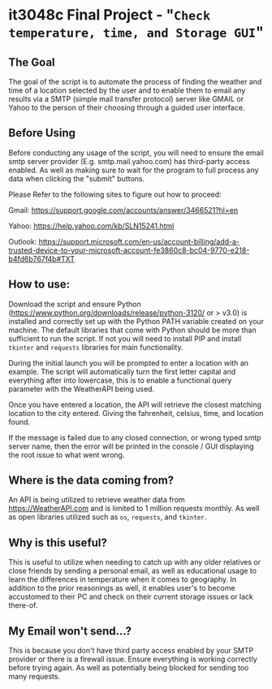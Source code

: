 # it3048c Final Project - "`Check temperature, time, and Storage GUI`"


## The Goal
The goal of the script is to automate the process of finding the weather and time of a location selected by the user and to enable them to email any results via a SMTP (simple mail transfer protocol) server like GMAIL or Yahoo to the person of their choosing through a guided user interface.

## Before Using
Before conducting any usage of the script, you will need to ensure the email smtp server provider (E.g. smtp.mail.yahoo.com) has third-party access enabled. As well as making sure to wait for the program to full process any data when clicking the "submit" buttons.

Please Refer to the following sites to figure out how to proceed:

Gmail: https://support.google.com/accounts/answer/3466521?hl=en

Yahoo: https://help.yahoo.com/kb/SLN15241.html

Outlook: https://support.microsoft.com/en-us/account-billing/add-a-trusted-device-to-your-microsoft-account-fe3860c8-bc04-9770-e218-b4fd6b767f4b#TXT

## How to use:
Download the script and ensure Python (https://www.python.org/downloads/release/python-3120/ or > v3.0) is installed and correctly set up with the Python PATH variable created on your machine. The default libraries that come with Python should be more than sufficient to run the script. If not you will need to install PIP and install `tkinter` and `requests` libraries for main functionality.

During the initial launch you will be prompted to enter a location with an example. The script will automatically turn the first letter capital and everything after into lowercase, this is to enable a functional query parameter with the WeatherAPI being used.

Once you have entered a location, the API will retrieve the closest matching location to the city entered. Giving the fahrenheit, celsius, time, and location found.

If the message is failed due to any closed connection, or wrong typed smtp server name, then the error will be printed in the console / GUI displaying the root issue to what went wrong. 

## Where is the data coming from?
An API is being utilized to retrieve weather data from https://WeatherAPI.com and is limited to 1 million requests monthly. As well as open libraries utilized such as `os`, `requests`, and `tkinter`.

## Why is this useful?
This is useful to utilize when needing to catch up with any older relatives or close friends by sending a personal email, as well as educational usage to learn the differences in temperature when it comes to geography. In addition to the prior reasonings as well, it enables user's to become accustomed to their PC and check on their current storage issues or lack there-of. 


## My Email won't send...?
This is because you don't have third party access enabled by your SMTP provider or there is a firewall issue. Ensure everything is working correctly before trying again. As well as potentially being blocked for sending too many requests.
